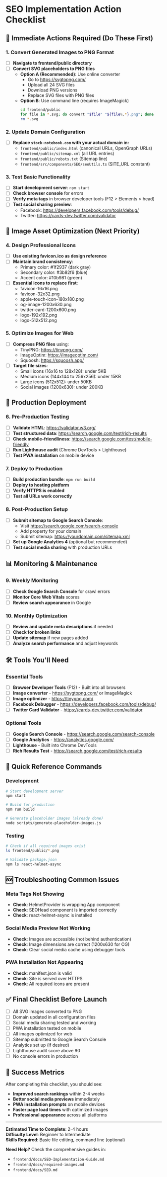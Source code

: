 # SEO Implementation Action Checklist

## 🚀 Immediate Actions Required (Do These First)

### 1. Convert Generated Images to PNG Format
- [ ] **Navigate to frontend/public directory**
- [ ] **Convert SVG placeholders to PNG files**
  - **Option A (Recommended)**: Use online converter
    - Go to https://svgtopng.com/
    - Upload all 24 SVG files
    - Download PNG versions
    - Replace SVG files with PNG files
  - **Option B**: Use command line (requires ImageMagick)
    ```bash
    cd frontend/public
    for file in *.svg; do convert "$file" "${file%.*}.png"; done
    rm *.svg
    ```

### 2. Update Domain Configuration
- [ ] **Replace `stock-notebook.com` with your actual domain in:**
  - `frontend/public/index.html` (canonical URLs, OpenGraph URLs)
  - `frontend/public/sitemap.xml` (all URL entries)
  - `frontend/public/robots.txt` (Sitemap line)
  - `frontend/src/components/SEO/seoUtils.ts` (SITE_URL constant)

### 3. Test Basic Functionality
- [ ] **Start development server**: `npm start`
- [ ] **Check browser console** for errors
- [ ] **Verify meta tags** in browser developer tools (F12 > Elements > head)
- [ ] **Test social sharing preview**:
  - Facebook: https://developers.facebook.com/tools/debug/
  - Twitter: https://cards-dev.twitter.com/validator

## 📱 Image Asset Optimization (Next Priority)

### 4. Design Professional Icons
- [ ] **Use existing favicon.ico as design reference**
- [ ] **Maintain brand consistency**:
  - Primary color: #1f2937 (dark gray)
  - Secondary color: #3b82f6 (blue)
  - Accent color: #10b981 (green)
- [ ] **Essential icons to replace first**:
  - favicon-16x16.png
  - favicon-32x32.png
  - apple-touch-icon-180x180.png
  - og-image-1200x630.png
  - twitter-card-1200x600.png
  - logo-192x192.png
  - logo-512x512.png

### 5. Optimize Images for Web
- [ ] **Compress PNG files** using:
  - TinyPNG: https://tinypng.com/
  - ImageOptim: https://imageoptim.com/
  - Squoosh: https://squoosh.app/
- [ ] **Target file sizes**:
  - Small icons (16x16 to 128x128): under 5KB
  - Medium icons (144x144 to 256x256): under 15KB
  - Large icons (512x512): under 50KB
  - Social images (1200x630): under 200KB

## 🔧 Production Deployment

### 6. Pre-Production Testing
- [ ] **Validate HTML**: https://validator.w3.org/
- [ ] **Test structured data**: https://search.google.com/test/rich-results
- [ ] **Check mobile-friendliness**: https://search.google.com/test/mobile-friendly
- [ ] **Run Lighthouse audit** (Chrome DevTools > Lighthouse)
- [ ] **Test PWA installation** on mobile device

### 7. Deploy to Production
- [ ] **Build production bundle**: `npm run build`
- [ ] **Deploy to hosting platform**
- [ ] **Verify HTTPS is enabled**
- [ ] **Test all URLs work correctly**

### 8. Post-Production Setup
- [ ] **Submit sitemap to Google Search Console**:
  - Visit https://search.google.com/search-console
  - Add property for your domain
  - Submit sitemap: https://yourdomain.com/sitemap.xml
- [ ] **Set up Google Analytics 4** (optional but recommended)
- [ ] **Test social media sharing** with production URLs

## 📊 Monitoring & Maintenance

### 9. Weekly Monitoring
- [ ] **Check Google Search Console** for crawl errors
- [ ] **Monitor Core Web Vitals** scores
- [ ] **Review search appearance** in Google

### 10. Monthly Optimization
- [ ] **Review and update meta descriptions** if needed
- [ ] **Check for broken links**
- [ ] **Update sitemap** if new pages added
- [ ] **Analyze search performance** and adjust keywords

## 🛠️ Tools You'll Need

### Essential Tools
- [ ] **Browser Developer Tools** (F12) - Built into all browsers
- [ ] **Image converter** - https://svgtopng.com/ or ImageMagick
- [ ] **Image optimizer** - https://tinypng.com/
- [ ] **Facebook Debugger** - https://developers.facebook.com/tools/debug/
- [ ] **Twitter Card Validator** - https://cards-dev.twitter.com/validator

### Optional Tools
- [ ] **Google Search Console** - https://search.google.com/search-console
- [ ] **Google Analytics** - https://analytics.google.com/
- [ ] **Lighthouse** - Built into Chrome DevTools
- [ ] **Rich Results Test** - https://search.google.com/test/rich-results

## 📝 Quick Reference Commands

### Development
```bash
# Start development server
npm start

# Build for production
npm run build

# Generate placeholder images (already done)
node scripts/generate-placeholder-images.js
```

### Testing
```bash
# Check if all required images exist
ls frontend/public/*.png

# Validate package.json
npm ls react-helmet-async
```

## 🆘 Troubleshooting Common Issues

### Meta Tags Not Showing
- **Check**: HelmetProvider is wrapping App component
- **Check**: SEOHead component is imported correctly
- **Check**: react-helmet-async is installed

### Social Media Preview Not Working
- **Check**: Images are accessible (not behind authentication)
- **Check**: Image dimensions are correct (1200x630 for OG)
- **Check**: Clear social media cache using debugger tools

### PWA Installation Not Appearing
- **Check**: manifest.json is valid
- **Check**: Site is served over HTTPS
- **Check**: All required icons are present

## ✅ Final Checklist Before Launch

- [ ] All SVG images converted to PNG
- [ ] Domain updated in all configuration files
- [ ] Social media sharing tested and working
- [ ] PWA installation tested on mobile
- [ ] All images optimized for web
- [ ] Sitemap submitted to Google Search Console
- [ ] Analytics set up (if desired)
- [ ] Lighthouse audit score above 90
- [ ] No console errors in production

## 🎯 Success Metrics

After completing this checklist, you should see:
- **Improved search rankings** within 2-4 weeks
- **Better social media previews** immediately
- **PWA installation prompts** on mobile devices
- **Faster page load times** with optimized images
- **Professional appearance** across all platforms

---

**Estimated Time to Complete**: 2-4 hours  
**Difficulty Level**: Beginner to Intermediate  
**Skills Required**: Basic file editing, command line (optional)  

**Need Help?** Check the comprehensive guides in:
- `frontend/docs/SEO-Implementation-Guide.md`
- `frontend/docs/required-images.md`
- `frontend/docs/SEO.md`
